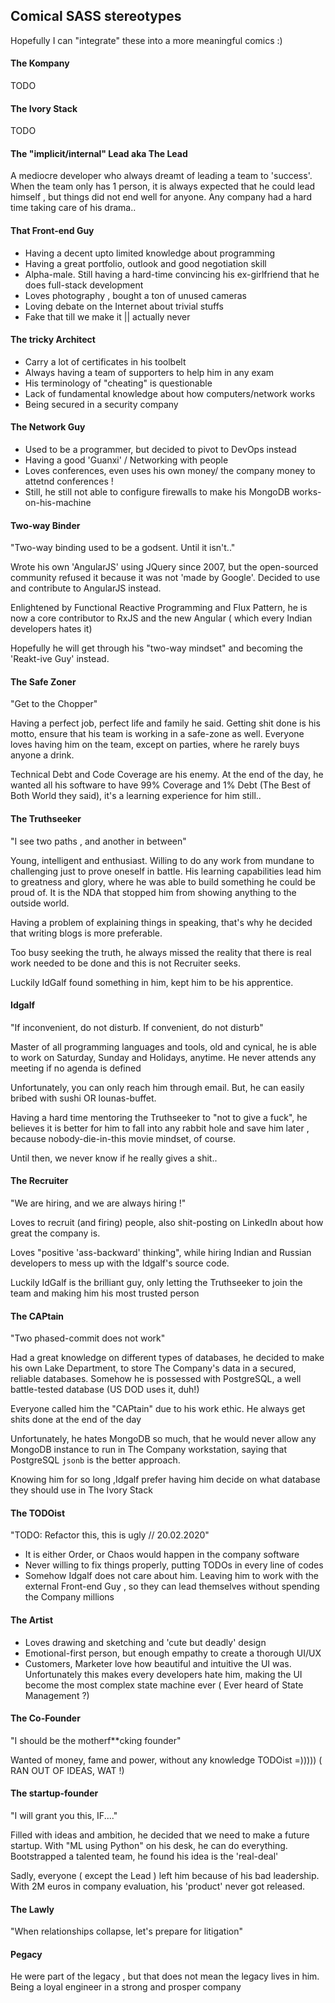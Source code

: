 ## Comical SASS stereotypes
Hopefully I can "integrate" these into a more meaningful comics :)

#### The Kompany
TODO

#### The Ivory Stack
TODO

#### The "implicit/internal" Lead aka The Lead
A mediocre developer who always dreamt of leading a team to 'success'. When the team only has 1 person, it is always expected that he could lead himself , but things did not end well for anyone. Any company had a hard time taking care of his drama..

#### That Front-end Guy
- Having a decent upto limited knowledge about programming
- Having a great portfolio, outlook and good negotiation skill
- Alpha-male. Still having a hard-time convincing his ex-girlfriend that he does full-stack development
- Loves photography , bought a ton of unused cameras
- Loving debate on the Internet about trivial stuffs
- Fake that till we make it || actually never

#### The tricky Architect
- Carry a lot of certificates in his toolbelt
- Always having a team of supporters to help him in any exam
- His terminology of "cheating" is questionable
- Lack of fundamental knowledge about how computers/network works
- Being secured in a security company

#### The Network Guy
- Used to be a programmer, but decided to pivot to DevOps instead
- Having a good 'Guanxi' / Networking with people
- Loves conferences, even uses his own money/ the company money to attetnd conferences !
- Still, he still not able to configure firewalls to make his MongoDB works-on-his-machine

#### Two-way Binder

"Two-way binding used to be a godsent. Until it isn't.."

Wrote his own 'AngularJS' using JQuery since 2007, but the open-sourced community refused it because it was not 'made by Google'. Decided to use and contribute to AngularJS instead.

Enlightened by Functional Reactive Programming and Flux Pattern, he is now a core contributor to RxJS and the new Angular ( which every Indian developers hates it)

Hopefully he will get through his "two-way mindset" and becoming the 'Reakt-ive Guy' instead.

#### The Safe Zoner

"Get to the Chopper"

Having a perfect job, perfect life and family he said. Getting shit done is his motto, ensure that his team is working in a safe-zone as well. Everyone loves having him on the team, except on parties, where he rarely buys anyone a drink.

Technical Debt and Code Coverage are his enemy. At the end of the day, he wanted all his software to have 99% Coverage and 1% Debt (The Best of Both World they said), it's a learning experience for him still..

#### The Truthseeker

"I see two paths , and another in between"

Young, intelligent and enthusiast. Willing to do any work from mundane to challenging just to prove oneself in battle. His learning capabilities lead him to greatness and glory, where he was able to build something he could be proud of. It is the NDA that stopped him from showing anything to the outside world.

Having a problem of explaining things in speaking, that's why he decided that writing blogs is more preferable.

Too busy seeking the truth, he always missed the reality that there is real work needed to be done and this is not Recruiter seeks.

Luckily IdGalf found something in him, kept him to be his apprentice.

#### Idgalf

"If inconvenient, do not disturb. If convenient, do not disturb"

Master of all programming languages and tools, old and cynical, he is able to work on Saturday, Sunday and Holidays, anytime. He never attends any meeting if no agenda is defined

Unfortunately, you can only reach him through email. But, he can easily bribed with sushi OR lounas-buffet.

Having a hard time mentoring the Truthseeker to "not to give a fuck", he believes it is better for him to fall into any rabbit hole and save him later , because nobody-die-in-this movie mindset, of course.

Until then, we never know if he really gives a shit..

#### The Recruiter

"We are hiring, and we are always hiring !"

Loves to recruit (and firing) people, also shit-posting on LinkedIn about how great the company is.

Loves "positive 'ass-backward' thinking", while hiring Indian and Russian developers to mess up with the Idgalf's source code.

Luckily IdGalf is the brilliant guy, only letting the Truthseeker to join the team and making him his most trusted person

#### The CAPtain

"Two phased-commit does not work"

Had a great knowledge on different types of databases, he decided to make his own Lake Department, to store The Company's data in a secured, reliable databases. Somehow he is possessed with PostgreSQL, a well battle-tested database (US DOD uses it, duh!)

Everyone called him the "CAPtain" due to his work ethic. He always get shits done at the end of the day

Unfortunately, he hates MongoDB so much, that he would never allow any MongoDB instance to run in The Company workstation, saying that PostgreSQL `jsonb` is the better approach.

Knowing him for so long ,Idgalf prefer having him decide on what database they should use in The Ivory Stack

#### The TODOist

"TODO: Refactor this, this is ugly // 20.02.2020"

- It is either Order, or Chaos would happen in the company software
- Never willing to fix things properly, putting TODOs in every line of codes
- Somehow Idgalf does not care about him. Leaving him to work with the external Front-end Guy , so they can lead themselves without spending the Company millions

#### The Artist
- Loves drawing and sketching and 'cute but deadly' design
- Emotional-first person, but enough empathy to create a thorough UI/UX
- Customers, Marketer love how beautiful and intuitive the UI was. Unfortunately this makes every developers hate him, making the UI become the most complex state machine ever ( Ever heard of State Management ?)

#### The Co-Founder
"I should be the motherf**cking founder"

Wanted of money, fame and power, without any knowledge
TODOist =))))) ( RAN OUT OF IDEAS, WAT !)


#### The startup-founder

"I will grant you this, IF...."

Filled with ideas and ambition, he decided that we need to make a future startup. With "ML using Python" on his desk, he can do everything. Bootstrapped a talented team, he found his idea is the 'real-deal'

Sadly, everyone ( except the Lead ) left him because of his bad leadership. With 2M euros in company evaluation, his 'product' never got released.


#### The Lawly
"When relationships collapse, let's prepare for litigation"


#### Pegacy
He were part of the legacy , but that does not mean the legacy lives in him. Being a loyal engineer in a strong and prosper company
